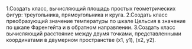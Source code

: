 1.Создать класс, вычисляющий площадь простых геометрических фигур: треугольника, прямоугольника и круга.
2.Создать класс преобразующий значение температуры по шкале Цельсия в значение по шкале Фаренгейта и в обратном направлении.
3.Создать класс вычисляющий расстояние между двумя точками, представленными координатами в двумерном пространстве (x1, y1), (x2, y2).
